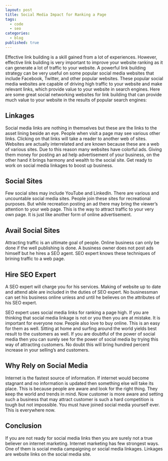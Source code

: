 ```yaml
---
layout: post
title: Social Media Impact for Ranking a Page
tags:
  - code
  - seo
categories:
  - blog
published: true
---
```

Effective link building is a skill gained from a lot of experiences. However, effective link building is very important to improve your website ranking as it can generate a lot of traffic to your website. A powerful link building strategy can be very useful on some popular social media websites that include Facebook, Twitter, and other popular websites. These popular social media websites are capable of driving high traffic to your website and make relevant links, which provide value to your website in search engines. Here are some great social networking websites for link building that can provide much value to your website in the results of popular search engines:

## Linkages

Social media links are nothing in themselves but these are the links to the asset lining beside an eye. People when visit a page may see various other links. Clicking on that links will take a reader to another web of sites. Websites are actually interrelated and are known because these are a web of various sites. Due to this reason many websites have colorful ads. Giving them money for posting an ad help advertisement of your business, on the other hand it brings harmony and wealth to the social site.  Get ready to work on social media linkages to boost up business.

## Social Sites

Few social sites may include YouTube and LinkedIn. There are various and uncountable social media sites. People join these sites for recreational purposes. But while recreation posting an ad there may bring the viewer’s attention to your web page. This is the way to attract traffic to your very own page. It is just like another form of online advertisement.

## Avail Social Sites

Attracting traffic is an ultimate goal of people. Online business can only be done if the well publishing is done. A business owner does not post ads himself but he hires a SEO agent. SEO expert knows these techniques of brining traffic to a web page.

## Hire SEO Expert

A SEO expert will charge you for his services. Making of website up to date and attend able are included in the duties of SEO expert. No businessman can set his business online unless and until he believes on the attributes of his SEO expert.

SEO expert uses social media links for ranking a page high. If you are thinking that social media linkage is not or you then you are at mistake. It is important for everyone now. People also love to buy online. This is an easy for them as well. Sitting at home and surfing around the world yields best result to the customers as well. If you are doubtful of the power of social media then you can surely see for the power of social media by trying this way of attracting customers. No doubt this will bring hundred percent increase in your selling’s and customers.

## Why Rely on Social Media

Internet is the fastest source of information. If internet would become stagnant and no information is updated then something else will take its place. This is because people are aware and look for the right thing. They keep the world and trends in mind. Now customer is more aware and setting such a business that may attract customer is such a hard competition is tough but not impossible. You must have joined social media yourself ever. This is everywhere now.

## Conclusion

If you are not ready for social media links then you are surely not a true believer on internet marketing. Internet marketing has few strongest ways. One of them is social media campaigning or social media linkages. Linkages are website links on the social media site.

